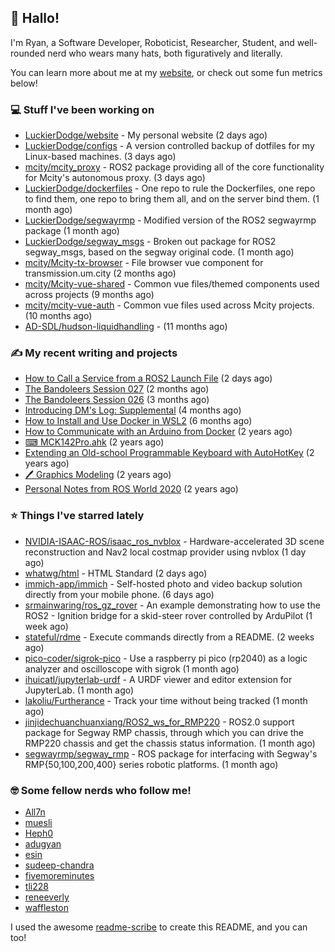 ## 👋 Hallo!

I'm Ryan, a Software Developer, Roboticist, Researcher, Student, and well-rounded nerd who wears many hats, both figuratively and literally.

You can learn more about me at my [website](https://ryandlewis.dev), or check out some fun metrics below!

### 💻 Stuff I've been working on

- [LuckierDodge/website](https://github.com/LuckierDodge/website) - My personal website (2 days ago)
- [LuckierDodge/configs](https://github.com/LuckierDodge/configs) - A version controlled backup of dotfiles for my Linux-based machines. (3 days ago)
- [mcity/mcity_proxy](https://github.com/mcity/mcity_proxy) - ROS2 package providing all of the core functionality for Mcity&#39;s autonomous proxy. (3 days ago)
- [LuckierDodge/dockerfiles](https://github.com/LuckierDodge/dockerfiles) - One repo to rule the Dockerfiles, one repo to find them, one repo to bring them all, and on the server bind them. (1 month ago)
- [LuckierDodge/segwayrmp](https://github.com/LuckierDodge/segwayrmp) - Modified version of the ROS2 segwayrmp package (1 month ago)
- [LuckierDodge/segway_msgs](https://github.com/LuckierDodge/segway_msgs) - Broken out package for ROS2 segway_msgs, based on the segway original code. (1 month ago)
- [mcity/Mcity-tx-browser](https://github.com/mcity/Mcity-tx-browser) - File browser vue component for transmission.um.city (2 months ago)
- [mcity/Mcity-vue-shared](https://github.com/mcity/Mcity-vue-shared) - Common vue files/themed components used across projects (9 months ago)
- [mcity/mcity-vue-auth](https://github.com/mcity/mcity-vue-auth) - Common vue files used across Mcity projects. (10 months ago)
- [AD-SDL/hudson-liquidhandling](https://github.com/AD-SDL/hudson-liquidhandling) -  (11 months ago)

### ✍ My recent writing and projects

- [How to Call a Service from a ROS2 Launch File](https://ryandlewis.dev/posts/callserviceinros2launch/) (2 days ago)
- [The Bandoleers Session 027](https://ryandlewis.dev/posts/ttrpg/thebandoleers027/) (2 months ago)
- [The Bandoleers Session 026](https://ryandlewis.dev/posts/ttrpg/thebandoleers026/) (3 months ago)
- [Introducing DM&#39;s Log: Supplemental](https://ryandlewis.dev/posts/ttrpg/introducingdmslog/) (4 months ago)
- [How to Install and Use Docker in WSL2](https://ryandlewis.dev/posts/howtowsldocker/) (6 months ago)
- [How to Communicate with an Arduino from Docker](https://ryandlewis.dev/posts/howtoarduinodocker/) (2 years ago)
- [⌨ MCK142Pro.ahk](https://ryandlewis.dev/projects/mck142pro/) (2 years ago)
- [Extending an Old-school Programmable Keyboard with AutoHotKey](https://ryandlewis.dev/posts/mck142pro/) (2 years ago)
- [🖊 Graphics Modeling](https://ryandlewis.dev/projects/graphics/) (2 years ago)
- [Personal Notes from ROS World 2020](https://ryandlewis.dev/posts/rosworld2020/) (2 years ago)

### ⭐ Things I've starred lately

- [NVIDIA-ISAAC-ROS/isaac_ros_nvblox](https://github.com/NVIDIA-ISAAC-ROS/isaac_ros_nvblox) - Hardware-accelerated 3D scene reconstruction and Nav2 local costmap provider using nvblox (1 day ago)
- [whatwg/html](https://github.com/whatwg/html) - HTML Standard (2 days ago)
- [immich-app/immich](https://github.com/immich-app/immich) - Self-hosted photo and video backup solution directly from your mobile phone. (6 days ago)
- [srmainwaring/ros_gz_rover](https://github.com/srmainwaring/ros_gz_rover) - An example demonstrating how to use the ROS2 - Ignition bridge for a skid-steer rover controlled by ArduPilot (1 week ago)
- [stateful/rdme](https://github.com/stateful/rdme) - Execute commands directly from a README. (2 weeks ago)
- [pico-coder/sigrok-pico](https://github.com/pico-coder/sigrok-pico) - Use a raspberry pi pico (rp2040) as a logic analyzer and oscilloscope with sigrok (1 month ago)
- [ihuicatl/jupyterlab-urdf](https://github.com/ihuicatl/jupyterlab-urdf) - A URDF viewer and editor extension for JupyterLab. (1 month ago)
- [lakoliu/Furtherance](https://github.com/lakoliu/Furtherance) - Track your time without being tracked (1 month ago)
- [jinjidechuanchuanxiang/ROS2_ws_for_RMP220](https://github.com/jinjidechuanchuanxiang/ROS2_ws_for_RMP220) - ROS2.0 support package for Segway RMP chassis, through which you can drive the RMP220 chassis and get the chassis status information. (1 month ago)
- [segwayrmp/segway_rmp](https://github.com/segwayrmp/segway_rmp) - ROS package for interfacing with Segway&#39;s RMP{50,100,200,400} series robotic platforms. (1 month ago)

### 🤓 Some fellow nerds who follow me!

- [All7n](https://github.com/All7n)
- [muesli](https://github.com/muesli)
- [Heph0](https://github.com/Heph0)
- [adugyan](https://github.com/adugyan)
- [esin](https://github.com/esin)
- [sudeep-chandra](https://github.com/sudeep-chandra)
- [fivemoreminutes](https://github.com/fivemoreminutes)
- [tli228](https://github.com/tli228)
- [reneeverly](https://github.com/reneeverly)
- [waffleston](https://github.com/waffleston)

I used the awesome [readme-scribe](https://github.com/muesli/readme-scribe) to create this README, and you can too!
